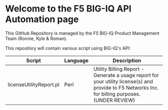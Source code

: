 # Welcome to the F5 BIG-IQ API Automation page

This GitHub Repository is managed by the F5 BIG-IQ Product Management Team (Ronnie, Kyle & Roman).

This repository will contain various script using BIG-IQ's API:

Script | Language | Description
------------ | ------------- | -------------
licenseUtilityReport.pl | Perl | Utility Billing Report - Generate a usage report for your utility license(s) and provide to F5 Networks Inc. for billing purposes. (UNDER REVIEW)
